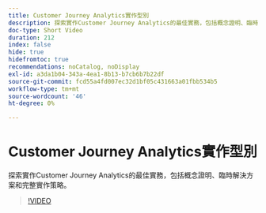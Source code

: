 ```yaml
---
title: Customer Journey Analytics實作型別
description: 探索實作Customer Journey Analytics的最佳實務，包括概念證明、臨時解決方案和完整實作策略。
doc-type: Short Video
duration: 212
index: false
hide: true
hidefromtoc: true
recommendations: noCatalog, noDisplay
exl-id: a3da1b04-343a-4ea1-8b13-b7cb6b7b22df
source-git-commit: fcd55a4fd007ec32d1bf05c431663a01fbb534b5
workflow-type: tm+mt
source-wordcount: '46'
ht-degree: 0%

---
```


# Customer Journey Analytics實作型別

探索實作Customer Journey Analytics的最佳實務，包括概念證明、臨時解決方案和完整實作策略。

<!-- 62_S113_3442460_211_best-practices-for-implementing-customer-journey-analytics -->
>[!VIDEO](https://video.tv.adobe.com/v/3460078/?learn=on&enablevpops=true&captions=chi_hant)
